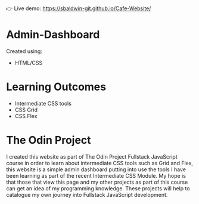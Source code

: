 :point_right: Live demo: https://sbaldwin-git.github.io/Cafe-Website/

# Admin-Dashboard

Created using:

- HTML/CSS

# Learning Outcomes

- Intermediate CSS tools
- CSS Grid
- CSS Flex

# The Odin Project

I created this website as part of The Odin Project Fullstack JavaScript course in order to learn about intermediate CSS tools such as Grid and Flex, this website is a simple admin dashboard putting into use the tools I have been learning as part of the recent Intermediate CSS Module.
My hope is that those that view this page and my other projects as part of this course can get an idea of my programming knowledge. These projects will help to catalogue my own journey into Fullstack JavaScript development.
